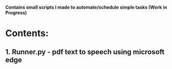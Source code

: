 #### Contains small scripts I made to automate/schedule simple tasks (Work in Progress) 
# Contents: 

## 1. Runner.py - pdf text to speech using microsoft edge
